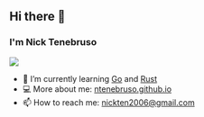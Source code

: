 ## Hi there 👋

### I'm Nick Tenebruso

![](https://shields.io/github/followers/ntenebruso?label=Follow&style=for-the-badge)

- 🌱 I’m currently learning [Go](https://go.dev/) and [Rust](https://www.rust-lang.org/)
- 💻 More about me: [ntenebruso.github.io](https://ntenebruso.github.io/)
- 📫 How to reach me: [nickten2006@gmail.com](mailto:nickten2006@gmail.com)
